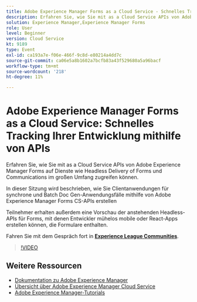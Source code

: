 ```yaml
---
title: Adobe Experience Manager Forms as a Cloud Service - Schnelles Tracking Ihrer Entwicklung mithilfe von APIs
description: Erfahren Sie, wie Sie mit as a Cloud Service APIs von Adobe Experience Manager Forms auf Dienste wie Headless Delivery of Forms und Communications im großen Umfang zugreifen können. In dieser Sitzung wird beschrieben, wie Sie Clientanwendungen für synchrone und Batch Doc Gen-Anwendungsfälle mithilfe der Adobe Experience Manager Forms CS-API erstellen. Teilnehmer erhalten außerdem eine Vorschau der anstehenden Headless-APIs für Forms, mit denen Entwickler mühelos mobile oder React-Apps erstellen können, die Formulare enthalten.
solution: Experience Manager,Experience Manager Forms
role: User
level: Beginner
version: Cloud Service
kt: 9189
type: Event
exl-id: ca193a7e-f06e-466f-9c8d-e80214a4dd7c
source-git-commit: ca06e5a8b1602a7bcfb83a43f529680a5a96bacf
workflow-type: tm+mt
source-wordcount: '218'
ht-degree: 11%

---
```


# Adobe Experience Manager Forms as a Cloud Service: Schnelles Tracking Ihrer Entwicklung mithilfe von APIs

Erfahren Sie, wie Sie mit as a Cloud Service APIs von Adobe Experience Manager Forms auf Dienste wie Headless Delivery of Forms und Communications im großen Umfang zugreifen können. 

In dieser Sitzung wird beschrieben, wie Sie Clientanwendungen für synchrone und Batch Doc Gen-Anwendungsfälle mithilfe von Adobe Experience Manager Forms CS-APIs erstellen

Teilnehmer erhalten außerdem eine Vorschau der anstehenden Headless-APIs für Forms, mit denen Entwickler mühelos mobile oder React-Apps erstellen können, die Formulare enthalten.

Fahren Sie mit dem Gespräch fort in **[Experience League Communities](https://adobe.ly/3zKLQrw)**.

>[!VIDEO](https://video.tv.adobe.com/v/337724/?quality=12&learn=on&hidetitle=true)

## Weitere Ressourcen

- [Dokumentation zu Adobe Experience Manager ](https://experienceleague.adobe.com/docs/experience-manager-cloud-service.html?lang=de)
- [Übersicht über Adobe Experience Manager Cloud Service](https://experienceleague.adobe.com/docs/experience-manager-cloud-service/overview/home.html?lang=de)
- [Adobe Experience Manager-Tutorials](https://experienceleague.adobe.com/docs/experience-manager-tutorials.html?lang=de)
